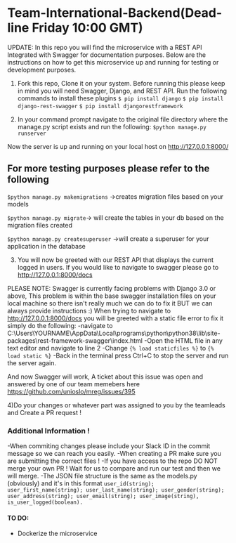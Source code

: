 # Team-International-Backend(Dead-line Friday 10:00 GMT)

UPDATE: In this repo you will find the microservice with a REST API Integrated with Swagger for documentation purposes.
Below are the instructions on how to get this microservice up and running for testing or development purposes.

1) Fork this repo, Clone it on your system.
Before running this please keep in mind you will need Swagger, Django, and REST API.
Run the following commands to install these plugins
`$ pip install django`
`$ pip install django-rest-swagger`
`$ pip install djangorestframework`

2) In your command prompt navigate to the original file directory where the manage.py script exists and run the following:
`$python manage.py runserver`

Now the server is up and running on your local host on http://127.0.0.1:8000/

## For more testing purposes please refer to the following 
`$python manage.py makemigrations` ->creates migration files based on your models

`$python manage.py migrate`-> will create the tables in your db based on the migration files created

`$python manage.py createsuperuser` ->will create a superuser for your application in the database

3) You will now be greeted with our REST API that displays the current logged in users.
If you would like to navigate to swagger please go to http://127.0.0.1:8000/docs 

PLEASE NOTE: Swagger is currently facing problems with Django 3.0 or above, This problem is within the base swagger installation files on your local machine so there isn't really much we can do to fix it BUT we can always provide instructions :)
When trying to navigate to http://127.0.0.1:8000/docs you will be greeted with a static file error to fix it simply do the following: 
-navigate to C:\Users\YOURNAME\AppData\Local\programs\python\python38\lib\site-packages\rest-framework-swagger\index.html
-Open the HTML file in any text editor and navigate to line 2 
-Change `{% load staticfiles %}` to `{% load static %}`
-Back in the terminal press Ctrl+C to stop the server and run the server again. 

And now Swagger will work, A ticket about this issue was open and answered by one of our team memebers here https://github.com/unioslo/mreg/issues/395


4)Do your changes or whatever part was assigned to you by the teamleads and Create a PR request !  

### Additional Information !
-When commiting changes please include your Slack ID in the commit message so we can reach you easily.
-When creating a PR make sure you are submitting the correct files !
-If you have access to the repo DO NOT merge your own PR ! Wait for us to compare and run our test and then we will merge. 
-The JSON file structure is the same as the models.py (obviously) and it's in this format 
`user_id(string);
user_first_name(string);
user_last_name(string);
user_gender(string);
user_address(string);
user_email(string);
user_image(string),
is_user_logged(boolean).`

#### TO DO:
- Dockerize the microservice 
